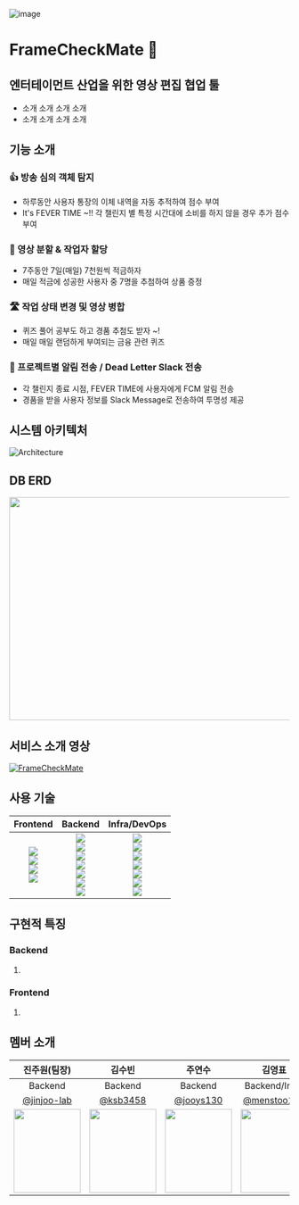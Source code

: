 ![image](https://github.com/user-attachments/assets/ac69f8ca-b122-46fe-95ff-ac2716bfd591)

# FrameCheckMate 👋

## 엔터테이먼트 산업을 위한 영상 편집 협업 툴

- 소개 소개 소개 소개
- 소개 소개 소개 소개

## 기능 소개

### 👍 방송 심의 객체 탐지

- 하루동안 사용자 통장의 이체 내역을 자동 추적하여 점수 부여
- It's FEVER TIME ~!! 각 챌린지 별 특정 시간대에 소비를 하지 않을 경우 추가 점수 부여

### 🎯 영상 분할 & 작업자 할당

- 7주동안 7일(매일) 7천원씩 적금하자
- 매일 적금에 성공한 사용자 중 7명을 추첨하여 상품 증정

### 🛣️ 작업 상태 변경 및 영상 병합

- 퀴즈 풀어 공부도 하고 경품 추첨도 받자 ~!
- 매일 매일 랜덤하게 부여되는 금융 관련 퀴즈

### 📱 프로젝트별 알림 전송 / Dead Letter Slack 전송

- 각 챌린지 종료 시점, FEVER TIME에 사용자에게 FCM 알림 전송
- 경품을 받을 사용자 정보를 Slack Message로 전송하여 투명성 제공

## 시스템 아키텍처
![Architecture](https://github.com/user-attachments/assets/02154e42-cfd8-473b-9a11-07eeff0bf7f0)

## DB ERD
<img src = "https://github.com/user-attachments/assets/1101a234-bf12-48b2-99aa-67b7bfa2b449" width ="900" height = "400">

## 서비스 소개 영상
[![FrameCheckMate](https://img.youtube.com/vi/-1keWKxLl7A/0.jpg)](https://www.youtube.com/watch?v=-1keWKxLl7A)

## 사용 기술
|Frontend|Backend|Infra/DevOps|
|:---:|:---:|:---:|
|<img src="https://img.shields.io/badge/react-F05138?style=for-the-badge&logo=React&logoColor=white"><br><img src="https://img.shields.io/badge/typescript-F1007E?style=for-the-badge&logo=typescript"><br><img src="https://img.shields.io/badge/nextjs-F1007E?style=for-the-badge"><br><img src="https://img.shields.io/badge/reactquery-2396F3?style=for-the-badge&logo=reactquery&logoColor=white">|<img src="https://img.shields.io/badge/java-007396?style=for-the-badge&logo=OpenJDK&logoColor=white"><br><img src="https://img.shields.io/badge/kotlin-007396?style=for-the-badge&logo=Kotlin&logoColor=white"><br><img src="https://img.shields.io/badge/springboot-6DB33F?style=for-the-badge&logo=springboot&logoColor=white"><br><img src="https://img.shields.io/badge/springcloud-6DB33F?style=for-the-badge&logo=springcloud&logoColor=white"><br><img src="https://img.shields.io/badge/hibernate-59666C?style=for-the-badge&logo=hibernate&logoColor=white"> <br> <img src="https://img.shields.io/badge/MySQL-4479A1?style=for-the-badge&logo=MySQL&logoColor=white"><br><img src="https://img.shields.io/badge/MongoDB-4479A1?style=for-the-badge&logo=MongoDB&logoColor=white">|<img src="https://img.shields.io/badge/amazonrds-569A31?style=for-the-badge&logo=amazonrds&logoColor=white"><br><img src="https://img.shields.io/badge/amazonec2-FF9900?style=for-the-badge&logo=amazonec2&logoColor=white"><br><img src="https://img.shields.io/badge/amazons3-FF9900?style=for-the-badge&logo=amazones3&logoColor=white"><br><img src="https://img.shields.io/badge/docker-2496ED?style=for-the-badge&logo=docker&logoColor=white"><br><img src="https://img.shields.io/badge/slack-2496ED?style=for-the-badge&logo=slack&logoColor=white"><br><img src="https://img.shields.io/badge/nginx-2496ED?style=for-the-badge&logo=nginx&logoColor=white"><br><img src="https://img.shields.io/badge/jenkins-2496ED?style=for-the-badge&logo=jenkins&logoColor=white">|

## 구현적 특징

### Backend
1. 

### Frontend
1. 

## 멤버 소개
|진주원(팀장)|김수빈|주연수|김영표|김태경|이재희|
|:----:|:----:|:----:|:----:|:----:|:----:|
|Backend|Backend|Backend|Backend/Infra|FrontEnd/AI|FrontEnd|
|[@jinjoo-lab](https://github.com/jinjoo-lab)|[@ksb3458](https://github.com/ksb3458)|[@jooys130](https://github.com/jooys130)|[@menstoo121](https://github.com/menstoo121)|[@blackburi](https://github.com/blackburi)|[@hee0109](https://github.com/hee0109)|
 | <img src = "https://avatars.githubusercontent.com/u/84346055?v=4" width ="120" height = "150"> | <img src = "https://github.com/shin5774/SSAFY_CS_Study/blob/main/image/SIUU.jpeg?raw=true" width ="120" height = "150">| <img src = "https://avatars.githubusercontent.com/u/87296259?v=4" width ="120" height = "150">| <img src = "https://private-user-images.githubusercontent.com/84346055/389367625-59dad58c-26b6-4bc8-a5ac-bc6c5f3f50d7.jpeg?jwt=eyJhbGciOiJIUzI1NiIsInR5cCI6IkpXVCJ9.eyJpc3MiOiJnaXRodWIuY29tIiwiYXVkIjoicmF3LmdpdGh1YnVzZXJjb250ZW50LmNvbSIsImtleSI6ImtleTUiLCJleHAiOjE3MzI1MDk0OTAsIm5iZiI6MTczMjUwOTE5MCwicGF0aCI6Ii84NDM0NjA1NS8zODkzNjc2MjUtNTlkYWQ1OGMtMjZiNi00YmM4LWE1YWMtYmM2YzVmM2Y1MGQ3LmpwZWc_WC1BbXotQWxnb3JpdGhtPUFXUzQtSE1BQy1TSEEyNTYmWC1BbXotQ3JlZGVudGlhbD1BS0lBVkNPRFlMU0E1M1BRSzRaQSUyRjIwMjQxMTI1JTJGdXMtZWFzdC0xJTJGczMlMkZhd3M0X3JlcXVlc3QmWC1BbXotRGF0ZT0yMDI0MTEyNVQwNDMzMTBaJlgtQW16LUV4cGlyZXM9MzAwJlgtQW16LVNpZ25hdHVyZT02ZDlkNzNhMmVlYWVhZTQxODVjMmY1MjA0NTc3ZWJlYWE5Nzk3MTQ1MTdiMTFjYjZmMzU1ZjRkYjAzZWQzMWQxJlgtQW16LVNpZ25lZEhlYWRlcnM9aG9zdCJ9.YrDx-y4pWGfX1H5iWzVcd_JHX4essMqaul6qbF_ouCA" width ="120" height = "150">| <img src = "https://avatars.githubusercontent.com/u/156290298?v=4" width ="120" height = "150">| <img src = "https://github.com/user-attachments/assets/ef45be79-0342-4d18-bd78-bf86388824d4" width ="120" height = "150">|
